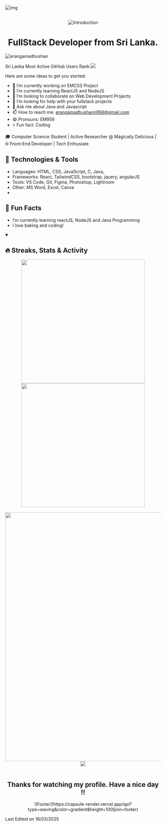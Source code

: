 


![img](https://github.com/user-attachments/assets/dc005b1a-0c27-4d5b-b1b8-ea6ff06893cf)<br/>
<br/>
<!--<img src="https://user-images.githubusercontent.com/73097560/115834477-dbab4500-a447-11eb-908a-139a6edaec5c.gif">
<h1 >Hello Everyone 👋,</h1>
<img src="https://capsule-render.vercel.app/api?type=venom&height=250&color=gradient&text=I%20am%20Eranga%20Madhushan"/>
<h2 align="center">A passionate FullStack Developer from Sri Lanka ❕❕</h2>
<h2 align="center" color="#fff">
  <a href="https://github.com/DenverCoder1/readme-typing-svg"><img src="https://readme-typing-svg.herokuapp.com?font=Time+New+Roman&color=tokyonight&size=25&center=true&vCenter=true&width=600&height=100&lines=Self-taught+Front-End+Developer,;Computer+Science+Undergraduate,;Active+Learner/Researcher,;JavaScript+Developer,;Love+to+learn+new+stuffs..<3"></a>
</h2>
Profile Views<br/>
counting of visitors to this page in this section started on Mar 16, 2023
<p align="left"> <img src="https://komarev.com/ghpvc/?username=erangamadhushan&label=Profile%20views&color=blue&style=flat" alt="erangamadhushan" /> </p>
<h3>Commiters.top Rank in Sri Lanka</h3>
<p><img src="https://user-badge.committers.top/sri_lanka/Erangamadhushan.svg"/></p>
<h1 align="center" bgcolor="red"><a href="https://web-app-with-vercel.vercel.app/" alt="myvercel application">Connect with my Resource Collection 😉😉 </a></h1>

<h3 align="center"><a href="https://www.facebook.com/share/g/13yoiqPz4i/" alt="Facebook group">Join With Facebook Group</a></h3>
<table align="center">
  <tr align="center">
    <td align="center">
      <h2><img src = "https://github.com/7oSkaaa/7oSkaaa/blob/main/Images/about_me.gif?raw=true" width = 50px> About Me</h2>
      <p>- 🔭 I’m currently working on ** WebAPIOverflow Project and EMCSS General Purpose CSS Framework Project**</p>
      <p>- 🌱 I’m currently learning **key concepts in javascript and several front-end frameworks and libraries(like ReactJS, TypeScript) and also Currently I am learning <span>NodeJs</span> and <span>Java</span> programming language 🧑‍💻**</p>
      <p>- 👯 I’m looking to collaborate on **front-end development projects. I'll do my best for your project.**</p>
      <p>- 💬 Ask me about **angularJS and jquery**</p>
      <p>- 📫 How to reach me **by e-mail <a href="mailto:erangamadhushann956@gmail.com">erangamadhushann956@gmail.com</a>**</p>
      <p>- ⚡ Fun fact **Coding...**</p>
    </td>
    
  </tr>
</table>

<h1>Studying</h1>
- Currently pursuing a degree in Computer Science at the University of Ruhuna, Sri Lanka.<br/>
- Let's build amazing things together. 🌟
- <h1>Remember : Practice Makes Perfect</h1>


<div>
 <img src="https://media.giphy.com/media/qgQUggAC3Pfv687qPC/giphy.gif?cid=ecf05e47niwx67rbq6sdm8yua3xbm98dq0iyl4h319iou6ym&ep=v1_gifs_search&rid=giphy.gif&ct=g"  width="600">
</div>


## Contact ME 😊 <br>
   
<p align="center">
  
![Gmail](https://img.shields.io/badge/Gmail-D14836?logo=gmail&logoColor=white&style=for-the-badge)
![Linked In](https://img.shields.io/badge/LinkedIn-D14836?logo=linkedin&logoColor=white&style=for-the-badge)
![Google](https://img.shields.io/badge/Google%20Meet-00897B?logo=google-meet&logoColor=white&style=for-the-badge)
![Telegram](https://img.shields.io/badge/Telegram-2CA5E0?logo=telegram&logoColor=white&style=for-the-badge)
![WhatsApp](https://img.shields.io/badge/WhatsApp-25D366?logo=whatsapp&logoColor=white&style=for-the-badge)
![FaceBook](https://img.shields.io/badge/FaceBook-blue?logo=FaceBook&logoColor=white&style=for-the-badge)
</p>
<table align="center">
  <thead>
    <th>Title</th>
    <th>Skills</th>
  </thead>
  <tbody>
    <tr>
      <td>Social Media</td>
      <td><img src="https://skillicons.dev/icons?i=linkedin,stackoverflow,twitter,.dev" /></td>
    </tr>
    <tr>
      <td>IDE's</td>
      <td> <img src="https://skillicons.dev/icons?i=idea,visualstudio,vscode,atom" /></td>
    </tr>
    <tr>
      <td>Front End</td>
      <td>
        <img src="https://skillicons.dev/icons?i=html,bootstrap,css,tailwind,materialui,js,jquery,react,ts,angular,sass,less,md" />
      </td>
    </tr>
    <tr>
      <td>Back End</td>
      <td><img src="https://skillicons.dev/icons?i=java,nodejs,go,php" /></td>
    </tr>
    <tr>
      <td>UI Tools</td>
      <td><img src="https://skillicons.dev/icons?i=figma,photoshop,adobelightroom,framer" /></td>
    </tr>
    <tr>
      <td>Others</td>
      <td><img src="https://skillicons.dev/icons?i=discord,git,github,maven,postman,powershell,bash,gitlab,octave,matlab,npm,latex,notion" /></td>
    </tr>
    <tr>
      <td>Favourite</td>
      <td> <img src="https://skillicons.dev/icons?i=html,css,bootstrap,react,vite,tailwind,materialui,js,jquery,ts,angular,c,nodejs,mongodb" /></td>
    </tr>
    <tr>
      <td>Operating System</td>
      <td> <img src="https://skillicons.dev/icons?i=windows,linux,ubuntu,kali" /></td>
    </tr>
  </tbody>
</table> 

<div style="display:flex;">
<h1>Github Performances</h1>
<table align="center">
<tr border="none">
<td width="50%" align="center">
  <img align="center" src="https://github-readme-stats.vercel.app/api?username=Erangamadhushan&show_icons=true&theme=radical&show=reviews,prs_merged,prs_merged_percentage&hide=contribs"/>

  <br></br>
  <img  title="🔥 Get streak stats for your profile at git.io/streak-stats" alt="Mark streak" src="https://github-readme-streak-stats.herokuapp.com/?user=Erangamadhushan&icon_color=6FDA44&theme=radical&hide_border=false" /> 
</td>

<td width="50%" align="center">

  <img  align="center"  src="https://github-readme-stats.anuraghazra1.vercel.app/api/top-langs/?username=Erangamadhushan&theme=radical&hide_border=false&no-bg=true&no-frame=true&langs_count=20"/>
  <img alt="most used languages" width="300px" src="https://github-readme-stats.vercel.app/api/top-langs/?username=Erangamadhushan&amp;count_private=true&amp;theme=radical&amp;layout=compact&amp;border_radius=8&amp;langs_count=20&amp;hide=hack,swift,kotlin,objective-c">
  </td>
 
</tr>
</table>
<p align="left">
  <img src="https://github-profile-summary-cards.vercel.app/api/cards/stats?username=Erangamadhushan&theme=radical" alt="GitHub Stats" width="330" />
  <img src="https://github-profile-summary-cards.vercel.app/api/cards/productive-time?username=Erangamadhushan&theme=radical&utcOffset=5" alt="Most Productive Time" width="330" />
<img src="https://github-profile-summary-cards.vercel.app/api/cards/repos-per-language?username=Erangamadhushan&theme=tokyonight" alt="Most Used Languages" width="330" /> 
<!--</p>

<p align="left">
  <img src="https://github-profile-summary-cards.vercel.app/api/cards/profile-details?username=Erangamadhushan&theme=radical" alt="Profile Details" width="1000" />
</p>

<div align="center">

  [![Activity Graph](https://github-readme-activity-graph.vercel.app/graph?username=Erangamadhushan&theme=redical)](https://github.com/Erangamadhushan) 
</div>
<div>
  <h1>Achievments</h1>
  <p><img align="left" src="goals.png" alt="erangamadhushan_front_end_achievments" /></p>
  <br/><br/>
</div>

<h1 align="center">
𝚃𝚑𝚊𝚗𝚔 𝚈𝚘𝚞 𝙵𝚘𝚛 𝚈𝚘𝚞𝚛 𝙲𝚘𝚖𝚒𝚗𝚐 𝙼𝚢 𝙶𝚒𝚝𝙷𝚞𝚋 𝙿𝚛𝚘𝚏𝚒𝚕𝚎 🤝
𝙷𝚊𝚟𝚎 𝚊 nice 𝚍𝚊𝚢 ! 
</h1>
<div align="center">
  
![repo size](https://img.shields.io/github/repo-size/Erangamadhushan/Erangamadhushan?label=Repo%20Size&style=for-the-badge&labelColor=black&color=20bf6b)
![GitHub stars](https://img.shields.io/github/stars/Erangamadhushan/Erangamadhushan?&labelColor=black&color=f7b731&style=for-the-badge)
![GitHub LastCommit](https://img.shields.io/github/last-commit/Erangamadhushan/Erangamadhushan?logo=github&labelColor=black&color=d1d8e0&style=for-the-badge)
</div>

<div>
</div>

<p>Last Edited on 04/03/2025</p>
-->

<!-- ============================================================================================================================================================ -->
<div align="center"><img src="https://capsule-render.vercel.app/api?type=waving&color=gradient&height=200&section=header&text=Hi%20There!%20👋&fontSize=75&animation=fadeIn&fontAlignY=35&desc=I'm%20Eranga%20Madhushan%20|BCS%20Student%20at%20University%20of%20Ruhuna%20,Sri%20Lanka&descAlignY=55&descAlign=62" alt="Introduction"/></div>
<h1 align="center">FullStack Developer from Sri Lanka.</h1>
<p align="left"> <img src="https://komarev.com/ghpvc/?username=erangamadhushan&label=Profile%20views&color=blue&style=flat" alt="erangamadhushan" /> </p>
Sri Lanka Most Active GitHub Users Rank:<img src="https://user-badge.committers.top/sri_lanka/Erangamadhushan.svg"/>
<!--
**Eranga2002/Eranga2002** is a ✨ _special_ ✨ repository because its `README.md` (this file) appears on your GitHub profile.-->

Here are some ideas to get you started:

- 🔭 I’m currently working on EMCSS Project
- 🌱 I’m currently learning ReactJS and NodeJS
- 👯 I’m looking to collaborate on Web Development Projects
- 🤔 I’m looking for help with your fullstack projects
- 💬 Ask me about Java and Javascript
- 📫 How to reach me: <a mailto="erangamadhushann956@gmail.com">erangamadhushann956@gmail.com</a>
- 😄 Pronouns: EM956
- ⚡ Fun fact: Coding

🎓 Computer Science Student | Active Researcher @ Magically Delicious | 🌐 Front-End Developer | Tech Enthusiate

## 🔧 Technologies & Tools
- Languages: HTML, CSS, JavaScript, C, Java, 
- Frameworks: React, TailwindCSS, bootstrap, jquery, angularJS
- Tools: VS Code, Git, Figma, Photoshop, Lightroom
- Other: MS Word, Excel, Canva
- 
## 🌱 Fun Facts
- I’m currently learning reactJS, NodeJS and  Java Programming
- I love baking and coding!

 
<details open>  
  <summary><h2>🔥 Streaks, Stats & Activity</h2></summary>
<p align="center">
    <!-- https://github.com/anuraghazra/github-readme-stats // Github Stats-->
    <img align="center" width="400" src="https://github-readme-stats.vercel.app/api?username=Erangamadhushan&show_icons=true&hide_border=true&title_color=FFFFFF&bg_color=000000&text_color=FFFFFF&icon_color=FF0000&ring_color=FF0000" />
    <!-- https://github.com/DenverCoder1/github-readme-streak-stats // Streaks Stats -->
    <img align="center" width="400" src="https://streak-stats.demolab.com/?user=Erangamadhushan&theme=highcontrast&border=000000&ring=FF0000&fire=FF0000&currStreakNum=FF0000&currStreakLabel=FF0000&card_height=205" />
    <br/><br/>
    <!-- https://github.com/Ashutosh00710/github-readme-activity-graph // Graph-Koordinaten -->
<img width="805" src="https://github-readme-activity-graph.vercel.app/graph?username=Erangamadhushan&theme=high-contrast&hide_border=true&area=true&point=FF0000&area_color=FF0000&line=FF0000" />
    <!-- https://github.com/anuraghazra/github-readme-stats // Most Used Language-->
    <img align="center" src="https://github-readme-stats.vercel.app/api/top-langs/?username=Erangamadhushan&layout=compact&bg_color=000000&text_color=FFFFFF&hide_border=true&card_width=805&title_color=FF0000" />
    <br/><br/>
    
</p>
</details>
<h2 align="center">Thanks for watching my profile. Have a nice day !!</h2>
<!-- Footer -->
<div align="center">
  <!--[![Harlok's WakaTime stats](https://github-readme-stats.vercel.app/api/wakatime?username=Erangamadhushan)](https://github.com/Erangamadhushan/github-readme-stats)-->
  ![Footer](https://capsule-render.vercel.app/api?type=waving&color=gradient&height=100&section=footer)
  
</div>
<p>Last Edited on 18/03/2025</p>
